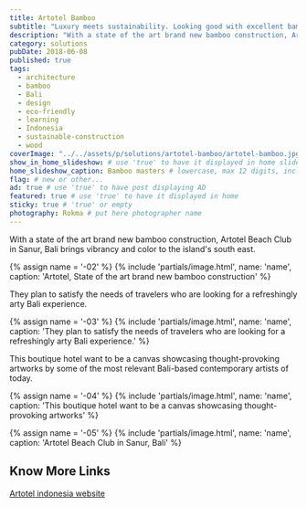 ```yaml
---
title: Artotel Bamboo
subtitle: "Luxury meets sustainability. Looking good with excellent bamboo architecture in Sanur, Bali."
description: "With a state of the art brand new bamboo construction, Artotel Beach Club in Sanur, Bali brings vibrancy and color to the island's south east."
category: solutions
pubDate: 2018-06-08
published: true
tags:
  - architecture
  - bamboo
  - Bali
  - design
  - eco-friendly
  - learning
  - Indonesia
  - sustainable-construction
  - wood
coverImage: "../../assets/p/solutions/artotel-bamboo/artotel-bamboo.jpg"
show_in_home_slideshow: # use 'true' to have it displayed in home slideshow
home_slideshow_caption: Bamboo masters # lowercase, max 12 digits, including spaces
flag: # new or other...
ad: true # use 'true' to have post displaying AD
featured: true # use 'true' to have it displayed in home
sticky: true # 'true' or empty
photography: Rokma # put here photographer name
---
```


With a state of the art brand new bamboo construction, Artotel Beach Club in Sanur, Bali brings vibrancy and color to the island's south east.

{% assign name = '-02' %} {% include 'partials/image.html', name: 'name', caption: 'Artotel, State of the art brand new bamboo construction' %}

They plan to satisfy the needs of travelers who are looking for a refreshingly arty Bali experience.

{% assign name = '-03' %} {% include 'partials/image.html', name: 'name', caption: 'They plan to satisfy the needs of travelers who are looking for a refreshingly arty Bali experience.' %}

This boutique hotel want to be a canvas showcasing thought-provoking artworks by some of the most relevant Bali-based contemporary artists of today.

{% assign name = '-04' %} {% include 'partials/image.html', name: 'name', caption: 'This boutique hotel want to be a canvas showcasing thought-provoking artworks' %}

{% assign name = '-05' %} {% include 'partials/image.html', name: 'name', caption: 'Artotel Beach Club in Sanur, Bali' %}

## Know More Links

[Artotel indonesia website](https://www.artotelindonesia.com)
